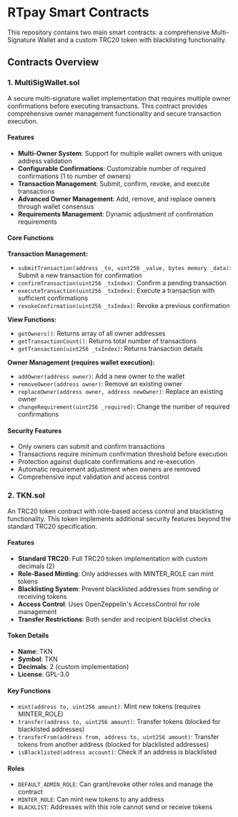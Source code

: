 # RTpay Smart Contracts

This repository contains two main smart contracts: a comprehensive Multi-Signature Wallet and a custom TRC20 token with blacklisting functionality.

## Contracts Overview

### 1. MultiSigWallet.sol

A secure multi-signature wallet implementation that requires multiple owner confirmations before executing transactions. This contract provides comprehensive owner management functionality and secure transaction execution.

#### Features
- **Multi-Owner System**: Support for multiple wallet owners with unique address validation
- **Configurable Confirmations**: Customizable number of required confirmations (1 to number of owners)
- **Transaction Management**: Submit, confirm, revoke, and execute transactions
- **Advanced Owner Management**: Add, remove, and replace owners through wallet consensus
- **Requirements Management**: Dynamic adjustment of confirmation requirements

#### Core Functions

**Transaction Management:**
- `submitTransaction(address _to, uint256 _value, bytes memory _data)`: Submit a new transaction for confirmation
- `confirmTransaction(uint256 _txIndex)`: Confirm a pending transaction
- `executeTransaction(uint256 _txIndex)`: Execute a transaction with sufficient confirmations
- `revokeConfirmation(uint256 _txIndex)`: Revoke a previous confirmation

**View Functions:**
- `getOwners()`: Returns array of all owner addresses
- `getTransactionCount()`: Returns total number of transactions
- `getTransaction(uint256 _txIndex)`: Returns transaction details

**Owner Management (requires wallet execution):**
- `addOwner(address owner)`: Add a new owner to the wallet
- `removeOwner(address owner)`: Remove an existing owner
- `replaceOwner(address owner, address newOwner)`: Replace an existing owner
- `changeRequirement(uint256 _required)`: Change the number of required confirmations

#### Security Features
- Only owners can submit and confirm transactions
- Transactions require minimum confirmation threshold before execution
- Protection against duplicate confirmations and re-execution
- Automatic requirement adjustment when owners are removed
- Comprehensive input validation and access control


### 2. TKN.sol

An TRC20 token contract with role-based access control and blacklisting functionality. This token implements additional security features beyond the standard TRC20 specification.

#### Features
- **Standard TRC20**: Full TRC20 token implementation with custom decimals (2)
- **Role-Based Minting**: Only addresses with MINTER_ROLE can mint tokens
- **Blacklisting System**: Prevent blacklisted addresses from sending or receiving tokens
- **Access Control**: Uses OpenZeppelin's AccessControl for role management
- **Transfer Restrictions**: Both sender and recipient blacklist checks

#### Token Details
- **Name**: TKN
- **Symbol**: TKN
- **Decimals**: 2 (custom implementation)
- **License**: GPL-3.0

#### Key Functions
- `mint(address to, uint256 amount)`: Mint new tokens (requires MINTER_ROLE)
- `transfer(address to, uint256 amount)`: Transfer tokens (blocked for blacklisted addresses)
- `transferFrom(address from, address to, uint256 amount)`: Transfer tokens from another address (blocked for blacklisted addresses)
- `isBlacklisted(address account)`: Check if an address is blacklisted

#### Roles
- `DEFAULT_ADMIN_ROLE`: Can grant/revoke other roles and manage the contract
- `MINTER_ROLE`: Can mint new tokens to any address
- `BLACKLIST`: Addresses with this role cannot send or receive tokens